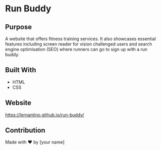 # Run Buddy

## Purpose
A website that offers fitness training services.
It also showcases essential features including screen reader for vision challenged users
and search engine optimisation (SEO) 
where runners can go to sign up with a run buddy.


## Built With
* HTML
* CSS

## Website
https://lernantino.github.io/run-buddy/

## Contribution
Made with ❤️ by [your name]



